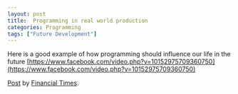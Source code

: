 ```yaml
---
layout: post
title:  Programming in real world production
categories: Programming
tags: ["Future Development"]
---
```

Here is a good example of how programming should influence our life in the future [https://www.facebook.com/video.php?v=10152975709360750](https://www.facebook.com/video.php?v=10152975709360750)

<div id="fb-root"></div> <script>(function(d, s, id) { var js, fjs = d.getElementsByTagName(s)[0]; if (d.getElementById(id)) return; js = d.createElement(s); js.id = id; js.src = "//connect.facebook.net/en_GB/all.js#xfbml=1"; fjs.parentNode.insertBefore(js, fjs); }(document, 'script', 'facebook-jssdk'));</script>
<div class="fb-post" data-href="https://www.facebook.com/video.php?v=10152975709360750" data-width="740"><div class="fb-xfbml-parse-ignore"><a href="https://www.facebook.com/video.php?v=10152975709360750">Post</a> by <a href="https://www.facebook.com/financialtimes">Financial Times</a>.</div></div>


